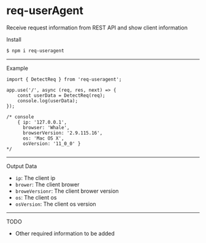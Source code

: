 # req-userAgent

Receive request information from REST API and show client information

Install

```markdown
$ npm i req-useragent
```

---

Example

```tsx
import { DetectReq } from 'req-useragent';

app.use('/', async (req, res, next) => {
	const userData = DetectReq(req);
	console.log(userData);
});

/* console
	{ ip: '127.0.0.1',
	  browser: 'Whale',
	  browserVersion: '2.9.115.16',
	  os: 'Mac OS X',
	  osVersion: '11_0_0' }
*/

```

---

Output Data

- `ip`: The client ip
- `brower`: The client brower
- `broweVersionr`: The client brower version
- `os`: The client os
- `osVersion`: The client os version

---

TODO

- Other required information to be added